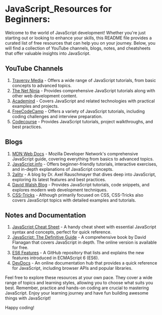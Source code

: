 # JavaScript_Resources for Beginners:

Welcome to the world of JavaScript development! Whether you're just starting out or looking to enhance your skills, this README file provides a curated list of free resources that can help you on your journey. Below, you will find a collection of YouTube channels, blogs, notes, and cheatsheets that offer valuable insights into JavaScript.

## YouTube Channels

1. [Traversy Media](https://www.youtube.com/user/TechGuyWeb) - Offers a wide range of JavaScript tutorials, from basic concepts to advanced topics.
2. [The Net Ninja](https://www.youtube.com/c/TheNetNinja) - Provides comprehensive JavaScript tutorials along with other web development content.
3. [Academind](https://www.youtube.com/c/Academind) - Covers JavaScript and related technologies with practical examples and projects.
4. [FreeCodeCamp](https://www.youtube.com/c/Freecodecamp) - Offers a variety of JavaScript tutorials, including coding challenges and interview preparation.
5. [Codecourse](https://www.youtube.com/user/phpacademy) - Provides JavaScript tutorials, project walkthroughs, and best practices.

## Blogs

1. [MDN Web Docs](https://developer.mozilla.org/en-US/docs/Web/JavaScript/Guide) - Mozilla Developer Network's comprehensive JavaScript guide, covering everything from basics to advanced topics.
2. [JavaScript.info](https://javascript.info/) - Offers beginner-friendly tutorials, interactive exercises, and in-depth explanations of JavaScript concepts.
3. [2ality](https://2ality.com/) - A blog by Dr. Axel Rauschmayer that dives deep into JavaScript, exploring its latest features and best practices.
4. [David Walsh Blog](https://davidwalsh.name/) - Provides JavaScript tutorials, code snippets, and explores modern web development techniques.
5. [CSS-Tricks](https://css-tricks.com/) - Although primarily focused on CSS, CSS-Tricks also covers JavaScript topics with detailed examples and tutorials.

## Notes and Documentation

1. [JavaScript Cheat Sheet](https://devhints.io/js) - A handy cheat sheet with essential JavaScript syntax and concepts, perfect for quick reference.
2. [JavaScript: The Definitive Guide](https://www.oreilly.com/library/view/javascript-the-definitive/9781491952016/) - A comprehensive book by David Flanagan that covers JavaScript in depth. The online version is available for free.
3. [ES6 Features](https://github.com/lukehoban/es6features) - A GitHub repository that lists and explains the new features introduced in ECMAScript 6 (ES6).
4. [DevDocs](https://devdocs.io/javascript/) - An online documentation hub that provides a quick reference for JavaScript, including browser APIs and popular libraries.

Feel free to explore these resources at your own pace. They cover a wide range of topics and learning styles, allowing you to choose what suits you best. Remember, practice and hands-on coding are crucial to mastering JavaScript. Enjoy your learning journey and have fun building awesome things with JavaScript!

Happy coding!

